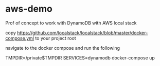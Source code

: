 # aws-demo
Prof of concept to work with DynamoDB with AWS local stack 


copy https://github.com/localstack/localstack/blob/master/docker-compose.yml  to your project root 

navigate to the docker compose and run the following

TMPDIR=/private$TMPDIR SERVICES=dynamodb docker-compose up
